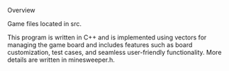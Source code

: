 Overview

Game files located in src.

This program is written in C++ and is implemented using vectors for managing the game board and includes features such as board customization, test cases, and seamless user-friendly functionality.
More details are written in minesweeper.h.
